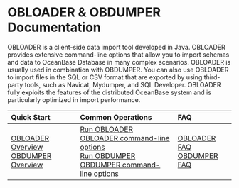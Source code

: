 OBLOADER & OBDUMPER Documentation
=========================
OBLOADER is a client-side data import tool developed in Java. OBLOADER provides extensive command-line options that allow you to import schemas and data to OceanBase Database in many complex scenarios. OBLOADER is usually used in combination with OBDUMPER. You can also use OBLOADER to import files in the SQL or CSV format that are exported by using third-party tools, such as Navicat, Mydumper, and SQL Developer. OBLOADER fully exploits the features of the distributed OceanBase system and is particularly optimized in import performance.

|         Quick Start         | Common Operations |FAQ|
|:-----------------------|:---------|:---------|
|    [OBLOADER Overview](2.OBLOADER/1.obloader-product-introduction.md)  <br> [OBDUMPER Overview](3.OBDUMPER/1.obdumper-product-introduction.md)| [Run OBLOADER](2.OBLOADER/2.obloader-user-guide/2.run-obloader.md)  <br> [OBLOADER command-line options](2.OBLOADER/2.obloader-user-guide/3.obloader-command-line-options.md) <br> [Run OBDUMPER](3.OBDUMPER/2.obdumper-user-guide/2.run-obdumper.md)<br>[OBDUMPER command-line options](3.OBDUMPER/2.obdumper-user-guide/3.obdumper-command-line-options.md)   |[OBLOADER FAQ](2.OBLOADER/3.obloader-faq.md)<br> [OBDUMPER FAQ](3.OBDUMPER/3.obdumper-faq.md)  |

